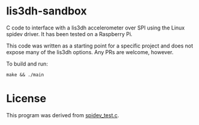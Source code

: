 # lis3dh-sandbox

C code to interface with a lis3dh accelerometer over SPI using the Linux spidev driver. It has been tested on a Raspberry Pi.

This code was written as a starting point for a specific project and does not expose many of the lis3dh options. Any PRs are welcome, however.

To build and run:

```
make && ./main
```

# License

This program was derived from [spidev_test.c](https://github.com/torvalds/linux/blob/ccda3c4b77777f66aeb3c531352bb40d59501c59/tools/spi/spidev_test.c). 
